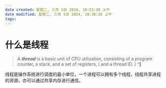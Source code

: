 ```yaml
---
date created: 星期二, 三月 5日 2024, 10:23:39 上午
date modified: 星期二, 三月 5日 2024, 10:36:18 上午
tags: 
---
```


# 什么是线程

> A _**thread**_ is a basic unit of CPU utilization, consisting of a program counter, a stack, and a set of registers, ( and a thread ID. ) ^[1]

线程是操作系统进行调度的最小单位，一个进程可以拥有多个线程，线程共享进程的资源，亦可以通过共享内存进行通信。

[1]:https://www.cs.uic.edu/~jbell/CourseNotes/OperatingSystems/4_Threads.html#:~:text=Threads%20are%20very%20useful%20in,tasks%20to%20proceed%20without%20blocking.